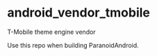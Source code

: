 android_vendor_tmobile
======================

T-Mobile theme engine vendor

Use this repo when building ParanoidAndroid.
